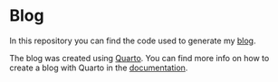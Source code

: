 # Blog

<!-- badges: start -->

<!-- badges: end -->

In this repository you can find the code used to generate my [blog](https://clementrx.github.io/blog/).

The blog was created using [Quarto](https://quarto.org/). You can find more info on how to create a blog with Quarto in the [documentation](https://quarto.org/docs/websites/website-blog.html).
